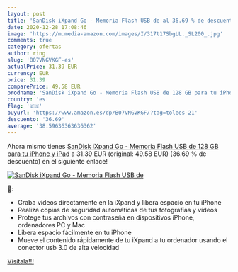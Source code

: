 ```yaml
---
layout: post
title: 'SanDisk iXpand Go - Memoria Flash USB de al 36.69 % de descuento'
date: 2020-12-28 17:08:46
image: 'https://m.media-amazon.com/images/I/317t17SbgLL._SL200_.jpg'
comments: true
category: ofertas
author: ring
slug: 'B07VNGVKGF-es'
actualPrice: 31.39 EUR
currency: EUR
price: 31.39
comparePrice: 49.58 EUR
prodname: 'SanDisk iXpand Go - Memoria Flash USB de 128 GB para tu iPhone y iPad'
country: 'es'
flag: '🇪🇸'
buyurl: 'https://www.amazon.es/dp/B07VNGVKGF/?tag=tolees-21'
descuento: '36.69'
average: '38.59636363636362'
---
```


Ahora mismo tienes [SanDisk iXpand Go - Memoria Flash USB de 128 GB para tu iPhone y iPad](https://www.amazon.es/dp/B07VNGVKGF/?tag=tolees-21) a 31.39 EUR (original: 49.58 EUR) (36.69 %  de descuento) en el siguiente enlace!

[![SanDisk iXpand Go - Memoria Flash USB de](https://m.media-amazon.com/images/I/317t17SbgLL._SL200_.jpg)](https://www.amazon.es/dp/B07VNGVKGF/?tag=tolees-21)

🔎:

- Graba vídeos directamente en la iXpand y libera espacio en tu iPhone
- Realiza copias de seguridad automáticas de tus fotografías y vídeos
- Protege tus archivos con contraseña en dispositivos iPhone, ordenadores PC y Mac
- Libera espacio fácilmente en tu iPhone
- Mueve el contenido rápidamente de tu iXpand a tu ordenador usando el conector usb 3.0 de alta velocidad

[Visítala!!!](https://www.amazon.es/dp/B07VNGVKGF/?tag=tolees-21)
